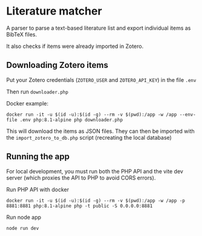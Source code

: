 # Literature matcher

A parser to parse a text-based literature list and export individual items
as BibTeX files.

It also checks if items were already imported in Zotero.

## Downloading Zotero items

Put your Zotero credentials (`ZOTERO_USER` and `ZOTERO_API_KEY`) in the file `.env`

Then run `downloader.php`

Docker example:

	docker run -it -u $(id -u):$(id -g) --rm -v $(pwd):/app -w /app --env-file .env php:8.1-alpine php downloader.php

This will download the items as JSON files. They can then be imported with
the `import_zotero_to_db.php` script (recreating the local database)


## Running the app

For local development, you must run both the PHP API and the vite dev
server (which proxies the API to PHP to avoid CORS errors).

Run PHP API with docker

	docker run -it -u $(id -u):$(id -g) --rm -v $(pwd):/app -w /app -p 8881:8881 php:8.1-alpine php -t public -S 0.0.0.0:8881

Run node app

	node run dev
